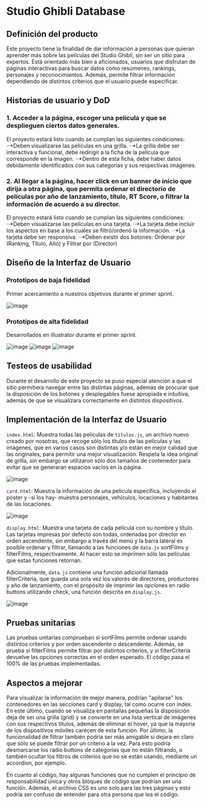 # Studio Ghibli Database #

## Definición del producto ##
Este proyecto tiene la finalidad de dar información a personas que quieran aprender más sobre las películas del Studio Ghibli, sin ser un sitio para expertos. Está orientado más bien a aficionados, usuarios que disfrutan de páginas interactivas para buscar datos como resúmenes, rankings, personajes y reconocimientos. Además, permite filtrar información dependiendo de distintos criterios que el usuario puede especificar.

## Historias de usuario y DoD ##

### 1. Acceder a la página, escoger una película y que se desplieguen ciertos datos generales. ###

El proyecto estará listo cuando se cumplan las siguientes condiciones:
⋅⋅*Deben visualizarse las películas en una grilla.
⋅⋅*La grilla debe ser interactiva y funcional, debe redirigir a la ficha de la película que corresponde en la imagen.
⋅⋅*Dentro de esta ficha, debe haber datos debidamente identificados con sus categorías y sus respectivas imágenes.

### 2. Al llegar a la página, hacer click en un banner de inicio que dirija a otra página, que permita ordenar el directorio de películas por año de lanzamiento, título, RT Score, o filtrar la información de acuerdo a su director. ###

El proyecto estará listo cuando se cumplan las siguientes condiciones:
⋅⋅*Deben visualizarse las películas en una tarjeta.
⋅⋅*La tarjeta debe incluir los aspectos en base a los cuales se filtró/ordenó la información.
⋅⋅*La tarjeta debe ser responsiva.
⋅⋅*Deben existir dos botones: Ordenar por (Ranking, Título, Año) y Filtrar por (Director)

## Diseño de la Interfaz de Usuario ##

### Prototipos de baja fidelidad ###

Primer acercamiento a nuestros objetivos durante el primer sprint.

![image](https://user-images.githubusercontent.com/106553998/183006579-d4595653-c2c4-44e6-8f57-924b641183f2.png)


### Prototipos de alta fidelidad ###

Desarrollados en illustrator durante el primer sprint.

![image](https://user-images.githubusercontent.com/106553998/183006688-2304d8c1-2ac2-436a-9cc8-74d297ec1029.png)
![image](https://user-images.githubusercontent.com/106553998/183006768-ba116c99-43fe-4dcd-98b6-e86642286c42.png)
![image](https://user-images.githubusercontent.com/106553998/183006783-ffb9b0dd-6d71-4276-aee1-63f929e259ba.png)



## Testeos de usabilidad ##

Durante el desarrollo de este proyecto se puso especial atención a que el sitio permitiera navegar entre las distintas páginas, además de procurar que la disposición de los botones y desplegables fuese apropiada e intuitiva, además de que se visualizara correctamente en distintos dispositivos.

## Implementación de la Interfaz de Usuario ##

`index.html`: Muestra todas las películas de `títulos.js`, un archivo nuevo creado por nosotras, que recoge sólo los títulos de las películas y las imágenes, que en varios casos son distintas y/o están en mejor calidad que las originales, para permitir una mejor visualización. Respeta la idea original de grilla, sin embargo se utilizaron sólo dos tamaños de contenedor para evitar que se generaran espacios vacíos en la página.

![image](https://user-images.githubusercontent.com/106553998/183006010-21174706-1368-4735-9b38-92adea209998.png)

`card.html`: Muestra la información de una película específica, incluyendo el póster y -si los hay- muestra personajes, vehículos, locaciones y habitantes de las locaciones.

![image](https://user-images.githubusercontent.com/106553998/183006107-5e6c2a6e-39a4-4617-9c7d-36e5a15a5a33.png)

`display.html`: Muestra una tarjeta de cada película con su nombre y título. Las tarjetas impresas por defecto son todas, ordenadas por director en orden ascendente, sin embargo a través del menú y la barra lateral es posible ordenar y filtrar, llamando a las funciones de `data.js` sortFilms y filterFilms, respectivamente. Al hacer esto se imprimen sólo las películas que estas funciones retornan.

Adicionalmente, `data.js` contiene una función adicional llamada filterCriteria, que guarda una sola vez los valores de directores, productores y año de lanzamiento, con el propósito de imprimir las opciones en radio buttons utilizando check, una función descrita en `display.js`.

![image](https://user-images.githubusercontent.com/106553998/183006185-f3d96eab-13ea-41df-8bf4-2ebbe0140139.png)


## Pruebas unitarias ##

Las pruebas unitarias comprueban si sortFilms permite ordenar usando distintos criterios y por orden ascendente o descendente. Además, se prueba si filterFilms permite filtrar por distintos criterios, y si filterCriteria devuelve las opciones correctas en el orden esperado. El código pasa el 100% de las pruebas implementadas.

## Aspectos a mejorar ##

Para visualizar la información de mejor manera, podrían "apilarse" los contenedores en las secciones card y display, tal como ocurre con index. En este último, cuando se visualiza en pantallas pequeñas la disposición deja de ser una grilla (grid) y se convierte en una lista vertical de imágenes con sus respectivos títulos, además de eliminar el hover, ya que la mayoría de los dispositivos móviles carecen de esta función. Por último, la funcionalidad de filtrar también podría ser más amigable si dejara en claro que sólo se puede filtrar por un criterio a la vez. Para esto podría desmarcarse los radio buttons de categorías que no están filtrando, o también ocultar los filtros de criterios que no se están usando, mediante un accordion, por ejemplo.

En cuanto al código, hay algunas funciones que no cumplen el principio de responsabilidad única y otros bloques de código que podrían ser una función. Además, el archivo CSS es uno solo para las tres páginas y esto podría ser confuso de entender para otra persona que lea el código.
